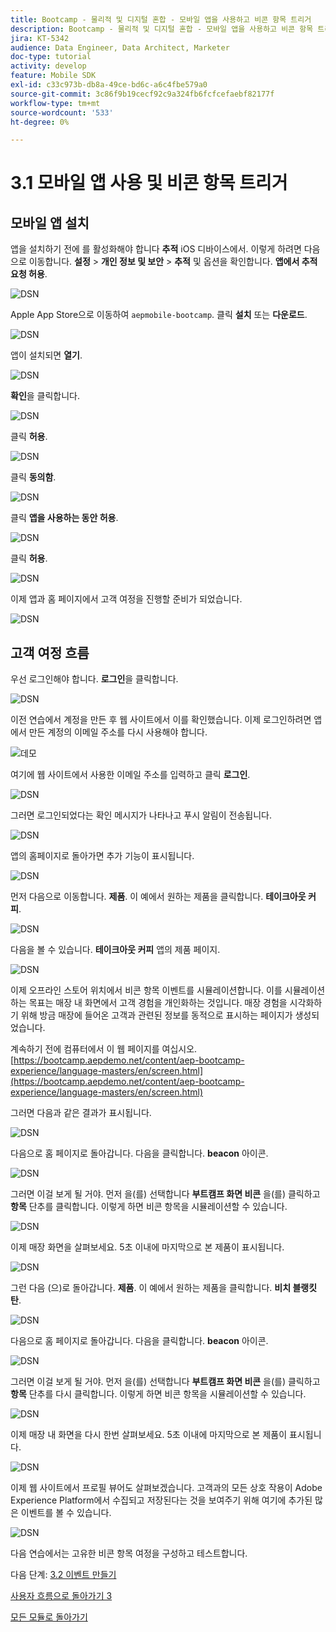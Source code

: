 ```yaml
---
title: Bootcamp - 물리적 및 디지털 혼합 - 모바일 앱을 사용하고 비콘 항목 트리거
description: Bootcamp - 물리적 및 디지털 혼합 - 모바일 앱을 사용하고 비콘 항목 트리거
jira: KT-5342
audience: Data Engineer, Data Architect, Marketer
doc-type: tutorial
activity: develop
feature: Mobile SDK
exl-id: c33c973b-db8a-49ce-bd6c-a6c4fbe579a0
source-git-commit: 3c86f9b19cecf92c9a324fb6fcfcefaebf82177f
workflow-type: tm+mt
source-wordcount: '533'
ht-degree: 0%

---
```


# 3.1 모바일 앱 사용 및 비콘 항목 트리거

## 모바일 앱 설치

앱을 설치하기 전에 를 활성화해야 합니다 **추적** iOS 디바이스에서. 이렇게 하려면 다음으로 이동합니다. **설정** > **개인 정보 및 보안** > **추적** 및 옵션을 확인합니다. **앱에서 추적 요청 허용**.

![DSN](./../uc3/images/app4.png)

Apple App Store으로 이동하여 `aepmobile-bootcamp`. 클릭 **설치** 또는 **다운로드**.

![DSN](./../uc3/images/app1.png)

앱이 설치되면 **열기**.

![DSN](./../uc3/images/app2.png)

**확인**&#x200B;을 클릭합니다.

![DSN](./../uc3/images/app9.png)

클릭 **허용**.

![DSN](./../uc3/images/app3.png)

클릭 **동의함**.

![DSN](./../uc3/images/app7.png)

클릭 **앱을 사용하는 동안 허용**.

![DSN](./../uc3/images/app8.png)

클릭 **허용**.

![DSN](./../uc3/images/app5.png)

이제 앱과 홈 페이지에서 고객 여정을 진행할 준비가 되었습니다.

![DSN](./../uc3/images/app12.png)

## 고객 여정 흐름

우선 로그인해야 합니다. **로그인**&#x200B;을 클릭합니다.

![DSN](./images/app13.png)

이전 연습에서 계정을 만든 후 웹 사이트에서 이를 확인했습니다. 이제 로그인하려면 앱에서 만든 계정의 이메일 주소를 다시 사용해야 합니다.

![데모](./images/pv1.png)

여기에 웹 사이트에서 사용한 이메일 주소를 입력하고 클릭 **로그인**.

![DSN](./images/app14.png)

그러면 로그인되었다는 확인 메시지가 나타나고 푸시 알림이 전송됩니다.

![DSN](./images/app15.png)

앱의 홈페이지로 돌아가면 추가 기능이 표시됩니다.

![DSN](./images/app17.png)

먼저 다음으로 이동합니다. **제품**. 이 예에서 원하는 제품을 클릭합니다. **테이크아웃 커피**.

![DSN](./images/app19.png)

다음을 볼 수 있습니다. **테이크아웃 커피** 앱의 제품 페이지.

![DSN](./images/app20.png)

이제 오프라인 스토어 위치에서 비콘 항목 이벤트를 시뮬레이션합니다. 이를 시뮬레이션하는 목표는 매장 내 화면에서 고객 경험을 개인화하는 것입니다. 매장 경험을 시각화하기 위해 방금 매장에 들어온 고객과 관련된 정보를 동적으로 표시하는 페이지가 생성되었습니다.

계속하기 전에 컴퓨터에서 이 웹 페이지를 여십시오. [https://bootcamp.aepdemo.net/content/aep-bootcamp-experience/language-masters/en/screen.html](https://bootcamp.aepdemo.net/content/aep-bootcamp-experience/language-masters/en/screen.html)

그러면 다음과 같은 결과가 표시됩니다.

![DSN](./images/screen1.png)

다음으로 홈 페이지로 돌아갑니다. 다음을 클릭합니다. **beacon** 아이콘.

![DSN](./images/app23.png)

그러면 이걸 보게 될 거야. 먼저 을(를) 선택합니다 **부트캠프 화면 비콘** 을(를) 클릭하고 **항목** 단추를 클릭합니다. 이렇게 하면 비콘 항목을 시뮬레이션할 수 있습니다.

![DSN](./images/app21.png)

이제 매장 화면을 살펴보세요. 5초 이내에 마지막으로 본 제품이 표시됩니다.

![DSN](./images/screen2.png)

그런 다음 (으)로 돌아갑니다. **제품**. 이 예에서 원하는 제품을 클릭합니다. **비치 블랭킷 탄**.

![DSN](./images/app22.png)

다음으로 홈 페이지로 돌아갑니다. 다음을 클릭합니다. **beacon** 아이콘.

![DSN](./images/app23.png)

그러면 이걸 보게 될 거야. 먼저 을(를) 선택합니다 **부트캠프 화면 비콘** 을(를) 클릭하고 **항목** 단추를 다시 클릭합니다. 이렇게 하면 비콘 항목을 시뮬레이션할 수 있습니다.

![DSN](./images/app21.png)

이제 매장 내 화면을 다시 한번 살펴보세요. 5초 이내에 마지막으로 본 제품이 표시됩니다.

![DSN](./images/screen3.png)

이제 웹 사이트에서 프로필 뷰어도 살펴보겠습니다. 고객과의 모든 상호 작용이 Adobe Experience Platform에서 수집되고 저장된다는 것을 보여주기 위해 여기에 추가된 많은 이벤트를 볼 수 있습니다.

![DSN](./images/screen4.png)

다음 연습에서는 고유한 비콘 항목 여정을 구성하고 테스트합니다.

다음 단계: [3.2 이벤트 만들기](./ex2.md)

[사용자 흐름으로 돌아가기 3](./uc3.md)

[모든 모듈로 돌아가기](../../overview.md)
